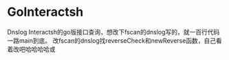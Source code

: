 # GoInteractsh
Dnslog Interactsh的go版接口查询，想改下fscan的dnslog写的，就一百行代码一路main到底。
改fscan的dnslog找reverseCheck和newReverse函数，自己看着改吧哈哈哈哈或
